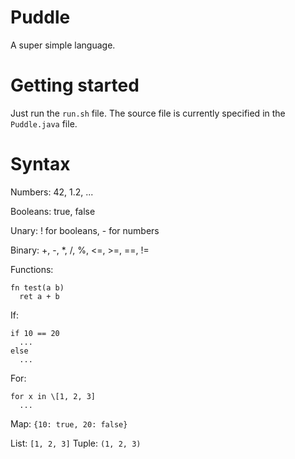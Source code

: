 # Puddle
A super simple language.

# Getting started
Just run the `run.sh` file. The source file is currently specified in the `Puddle.java` file.

# Syntax
Numbers: 42, 1.2, ...

Booleans: true, false

Unary: ! for booleans, - for numbers

Binary: +, -, *, /, %, \<=, >=, ==, !=

Functions:
```
fn test(a b)
  ret a + b
```

If:
```
if 10 == 20
  ...
else
  ...
```

For:
```
for x in \[1, 2, 3]
  ...
```

Map: `{10: true, 20: false}`

List: `[1, 2, 3]`
Tuple: `(1, 2, 3)`

